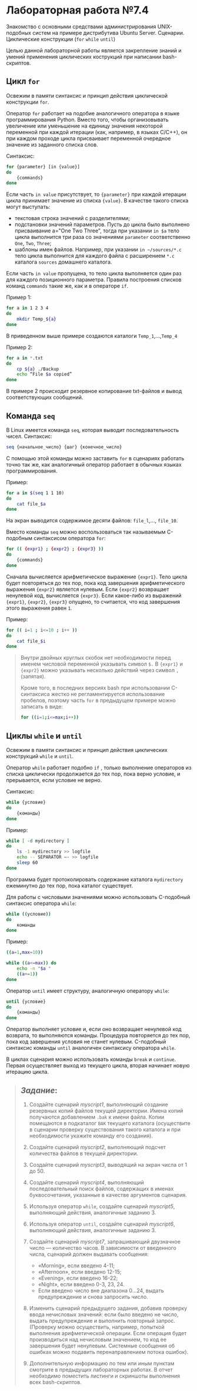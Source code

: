 # Лабораторная работа №7.4

Знакомство с основными средствами администрирования UNIX-подобных систем на примере дистрибутива Ubuntu Server.
Сценарии. Циклические конструкции (`for` `while` `until`)

Целью данной лабораторной работы является закрепление знаний и умений применения циклических кострукций при написании bash-скриптов.

## Цикл `for`

Освежим в памяти синтаксис и принцип действия циклической конструкции `for`.

Оператор `for` работает на подобие аналогичного оператора в языке программирования Python. Вместо того, чтобы организовывать увеличение или уменьшение на единицу значения некоторой переменной при каждой итерации (как, например, в языках C/C++), он при каждом проходе цикла присваивает переменной очередное значение из заданного списка слов.

Синтаксис:

```bash
for {parameter} [in {value}]
do
    {commands}
done
```

Если часть `in value` присутствует, то `{parameter}` при каждой итерации цикла принимает значение из списка `{value}`. В качестве такого списка могут выступать:

* текстовая строка значений с разделителями;
* подстановки значений параметров. Пусть до цикла было выполнено присваивание a="One Two Three", тогда при указании `in $a` тело цикла выполнится три раза со значениями `parameter` соответственно `One`, `Two`, `Three`;
* шаблоны имен файлов. Например, при указании `in ~/sources/*.c` тело цикла выполнится для каждого файла с расширением `*.c` каталога `sourсes` домашнего каталога.

Если часть `in value` пропущена, то тело цикла выполняется один раз для каждого позиционного параметра. Правила построения списков команд `commands` такие же, как и в операторе `if`.

Пример 1:

```bash
for a in 1 2 3 4
do
    mkdir Temp_${a}
done
```

В приведенном выше примере создаются каталоги `Temp_1`,…,`Temp_4`

Пример 2:

```bash
for a in *.txt
do
    cp ${a} ./Backup
    echo “File $a copied”
done
```

В примере 2 происходит резервное копирование txt-файлов и вывод соответствующих сообщений.

## Команда `seq`

В Linux имеется команда `seq`, которая выводит последовательность чисел. Синтаксис:

```bash
seq {начальное_число} {шаг} {конечное_число}
```

С помощью этой команды можно заставить `for` в сценариях работать точно так же, как аналогичный оператор работает в обычных языках программирования. 

Пример:

```bash
for a in $(seq 1 1 10)
do
    cat file_$a
done
```

На экран выводится содержимое десяти файлов: `file_l`,…, `file_10`.

Вместо команды `seq` можно воспользоваться так называемым C-подобным синтаксисом оператора `for`:

```bash
for (( {expr1} ; {expr2} ; {expr3} ))
do
    {commands}
done
```

Сначала вычисляется арифметическое выражение `{expr1}`. Тело цикла будет повторяться до тех пор, пока код завершения арифметического выражения `{expr2}` является нулевым. Если `{expr2}` возвращает ненулевой код, вычисляется `{expr3}`. Если какое-либо из выражений `{expr1}`, `{expr2}`, `{expr3}` опущено, то считается, что код завершения этого выражения равен `1`. 

Пример:

```bash
for (( i=1 ; i<=10 ; i++ ))
do
    cat file_$i
done
```

> Внутри двойных круглых скобок нет необходимости перед именем числовой переменной указывать символ `$.` В `{expr1}` и `{expr2}` можно указывать несколько действий через символ `,` (запятая). 
> 
> Кроме того, в последних версиях bash при использовании C-синтаксиса жестко не регламентируется использование пробелов, поэтому часть `for` в предыдущем примере можно записать в виде:
>
> ```bash
> for ((i=1;i<=max;i++))
> ```

## Циклы `while` и `until`

Освежим в памяти синтаксис и принцип действия циклических конструкций `while` и `until`.

Оператор `while` работает подобно `if` , только выполнение операторов из списка циклически продолжается до тех пор, пока верно условие, и прерывается, если условие не верно.

Синтаксис:

```bash
while {условие}
do
    {команды}
done
```

Пример:

```bash
while [ -d mydirectory ]
do
    ls -1 mydirectory >> logfile
    echo -- SEPARATOR —- >> logfile
    sleep 60
done
```

Программа будет протоколировать содержание каталога `mydirectory` ежеминутно до тех пор, пока каталог существует.

Для работы с числовыми значениями можно использовать C-подобный синтаксис оператора `while`:

```bash
while ((условие))
do
    команды
done
```

Пример:

```bash
((a=1,max=10))

while ((a<=max)) do
    echo -n "$a "
    ((a+=1))
done
```

Оператор `until` имеет структуру, аналогичную оператору `while`:

```bash
until {условие}
do
    {команды}
done
```

Оператор выполняет условие и, если оно возвращает ненулевой код возврата, то выполняются команды. Процедура повторяется до тех пор, пока код завершения условия не станет нулевым. C-подобный синтаксис команды `until` аналогичен синтаксису оператора `while`.

В циклах сценария можно использовать команды `break` и `continue`. Первая осуществляет выход из текущего цикла, вторая начинает новую итерацию цикла.

> ## _Задание_:
>
> 1. Создайте сценарий *myscript1*, выполняющий создание резервных копий файлов текущей директории. Имена копий получаются добавлением `.bak` к имени файла. Копии помещаются в подкаталог `BAK` текущего каталога (осуществите в сценарии проверку существования такого каталога и при необходимости укажите команду его создания).
> 
> 2. Создайте сценарий *myscript2*, выполняющий подсчет количества файлов в текущей директории.
> 
> 3. Создайте сценарий *myscript3*, выводящий на экран числа от 1 до 50.
> 
> 4. Создайте сценарий *myscript4*, выполняющий последовательный поиск файлов, содержащих в именах буквосочетания, указанные в качестве аргументов сценария.
>
> 5. Используя оператор `while`, создайте сценарий *myscript5*, выполняющий действия, аналогичные заданию 3.
> 
> 6. Используя оператор `until`, создайте сценарий *myscript6*, выполняющий действия, аналогичные заданию 3.
> 
> 7. Создайте сценарий *myscript7*, запрашивающий двузначное число — количество часов. В зависимости от введенного числа, сценарий должен выдавать сообщения:
>
>     * «Morning», если введено 4-11;
>     * «Afternoon», если введено 12-15;
>     * «Evening», если введено 16-22;
>     * «Night», если введено 0-3, 23, 24.
>     * Если введено число вне диапазона 0…24, выдать предупреждение и снова запросить число.
>
> 8. Изменить сценарий предыдущего задания, добавив проверку ввода нечисловых значений: если было введено не число, выдать предупреждение и выполнить повторный запрос. (Проверку можно осуществить, например, попыткой выполнения арифметической операции. Если операция будет производиться над нечисловым значением, то код ее завершения будет ненулевым. Системные сообщения об ошибках можно подавить перенаправлением потока ошибок).
> 
> 9. Дополнительную информацию по тем или иным пунктам смотрите в предыдущих лабораторных работах. В отчет необходимо поместить листинги и скриншоты выполнения всех bash-скриптов.